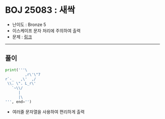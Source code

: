 # BOJ 25083 : 새싹
- 난이도 : Bronze 5
- 이스케이프 문자 처리에 주의하여 출력
- 문제 : [링크](https://www.acmicpc.net/problem/25083)

---  

## 풀이
```python
print('''\
         ,r\'\"7
r`-_   ,\'  ,/
 \\. \". L_r\'
   `~\\/
      |
      |\
''', end='')
```
- 여러줄 문자열을 사용하여 편리하게 출력
